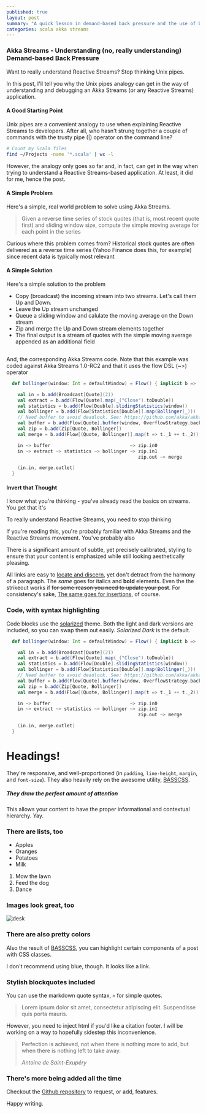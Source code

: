 ```yaml
---
published: true
layout: post
summary: "A quick lesson in demand-based back pressure and the use of buffers in flows"
categories: scala akka streams
---
```


### Akka Streams - Understanding (no, __really__ understanding) Demand-based Back Pressure

Want to really understand Reactive Streams? Stop thinking Unix pipes.

In this post, I'll tell you why the Unix pipes analogy can get in the way of understanding and debugging an Akka Streams (or any Reactive Streams) application.

#### A Good Starting Point

Unix pipes are a convenient analogy to use when explaining Reactive Streams to developers. After all, who hasn't strung together a couple of commands with the trusty pipe (|) operator on the command line?

````bash
# Count my Scala files
find ~/Projects -name '*.scala' | wc -l
````

However, the analogy only goes so far and, in fact, can get in the way when trying to understand a Reactive Streams-based application. At least, it did for me, hence the post.

#### A Simple Problem

Here's a simple, real world problem to solve using Akka Streams.

> Given a reverse time series of stock quotes (that is, most recent quote first) and sliding window size, compute the simple moving average for each point in the series

Curious where this problem comes from? Historical stock quotes are often delivered as a reverse time series (Yahoo Finance does this, for example) since recent data is typically most relevant

#### A Simple Solution

Here's a simple solution to the problem

* Copy (broadcast) the incoming stream into two streams. Let's call them Up and Down.
* Leave the Up stream unchanged
* Queue a sliding window and calulate the moving average on the Down stream
* Zip and merge the Up and Down stream elements together
* The final output is a stream of quotes with the simple moving average appended as an additional field

<div class="mxgraph" style="position:relative;overflow:auto;width:100%;"><div style="width:1px;height:1px;overflow:hidden;">vZTPkuIgEMafJsetSkLpmKuOO3OZk4c5Y2gDNQRShGji0wumEVndndPOxYLfR/rP111mZNOOb4Z2/EMzkFmZszEjr1lZVi+F+/VgmsFqtZhBYwSbEb7wYCfOgDBHOggGffLQai2t6FJYa6Wgtgk7aJmm6GgTwkewq6l8pJ+CWY4ll8vI30E0PKQpltWs9HYKMRgc6CDtrytympdbGmJhV2MeusQAUwAVgo6qpKaz1m0CDPTRLOxXpP0rekyy7rVhYBIkhfq6N5Js3SyN1i6QP7XjBqSfZ5jV/Nnvv6g3/wwoLOXfH6A/RyoHbOXBT6MHxcC/LzKyPnFhYdfR2qsnt3GOcdtKlDEcGAu4gE9Kio26pQXdgjWTn0kYKlqDC1vmeD/FjSgC43fbsEBG0c/mFjoa4A7owXM/yPd+9Jx2/gijy7tmethfFd/9T1tF/rSq+n9WuWtcy6t2939Dthc=</div></div>

And, the corresponding Akka Streams code. Note that this example was coded against Akka Streams 1.0-RC2 and that it uses the flow DSL (~>) operator

````scala
  def bollinger(window: Int = defaultWindow) = Flow() { implicit b =>

    val in = b.add(Broadcast[Quote](2))
    val extract = b.add(Flow[Quote].map(_("Close").toDouble))
    val statistics = b.add(Flow[Double].slidingStatistics(window))
    val bollinger = b.add(Flow[Statistics[Double]].map(Bollinger(_)))
    // Need buffer to avoid deadlock. See: https://github.com/akka/akka/issues/17435
    val buffer = b.add(Flow[Quote].buffer(window, OverflowStrategy.backpressure))
    val zip = b.add(Zip[Quote, Bollinger])
    val merge = b.add(Flow[(Quote, Bollinger)].map(t => t._1 ++ t._2))

    in ~> buffer                             ~> zip.in0
    in ~> extract ~> statistics ~> bollinger ~> zip.in1
                                                zip.out ~> merge

    (in.in, merge.outlet)
  }
````


#### Invert that Thought

I know what you're thinking - you've already read the basics on streams. You get that it's 

To really understand Reactive Streams, you need to stop thinking

If you're reading this, you're probably familiar with Akka Streams and the Reactive Streams movement. You've probably also 

There is a significant amount of subtle, yet precisely calibrated, styling to ensure
that your content is emphasized while still looking aesthetically pleasing.

All links are easy to [locate and discern](#), yet don't detract from the harmony
of a paragraph. The _same_ goes for italics and __bold__ elements. Even the the strikeout
works if <del>for some reason you need to update your post</del>. For consistency's sake,
<ins>The same goes for insertions</ins>, of course.

### Code, with syntax highlighting

Code blocks use the [solarized](http://ethanschoonover.com/solarized) theme. Both the light and
dark versions are included, so you can swap them out easily. _Solarized Dark_ is the default.

````scala
  def bollinger(window: Int = defaultWindow) = Flow() { implicit b =>

    val in = b.add(Broadcast[Quote](2))
    val extract = b.add(Flow[Quote].map(_("Close").toDouble))
    val statistics = b.add(Flow[Double].slidingStatistics(window))
    val bollinger = b.add(Flow[Statistics[Double]].map(Bollinger(_)))
    // Need buffer to avoid deadlock. See: https://github.com/akka/akka/issues/17435
    val buffer = b.add(Flow[Quote].buffer(window, OverflowStrategy.backpressure))
    val zip = b.add(Zip[Quote, Bollinger])
    val merge = b.add(Flow[(Quote, Bollinger)].map(t => t._1 ++ t._2))

    in ~> buffer                             ~> zip.in0
    in ~> extract ~> statistics ~> bollinger ~> zip.in1
                                                zip.out ~> merge

    (in.in, merge.outlet)
  }
````

# Headings!

They're responsive, and well-proportioned (in `padding`, `line-height`, `margin`, and `font-size`).
They also heavily rely on the awesome utility, [BASSCSS](http://www.basscss.com/).

##### They draw the perfect amount of attention

This allows your content to have the proper informational and contextual hierarchy. Yay.

### There are lists, too

  * Apples
  * Oranges
  * Potatoes
  * Milk

  1. Mow the lawn
  2. Feed the dog
  3. Dance

### Images look great, too

![desk](https://cloud.githubusercontent.com/assets/1424573/3378137/abac6d7c-fbe6-11e3-8e09-55745b6a8176.png)


### There are also pretty colors

Also the result of [BASSCSS](http://www.basscss.com/), you can <span class="bg-dark-gray white">highlight</span> certain components
of a <span class="red">post</span> <span class="mid-gray">with</span> <span class="green">CSS</span> <span class="orange">classes</span>.

I don't recommend using blue, though. It looks like a <span class="blue">link</span>.

### Stylish blockquotes included

You can use the markdown quote syntax, `>` for simple quotes.

> Lorem ipsum dolor sit amet, consectetur adipiscing elit. Suspendisse quis porta mauris.

However, you need to inject html if you'd like a citation footer. I will be working on a way to
hopefully sidestep this inconvenience.

<blockquote>
  <p>
    Perfection is achieved, not when there is nothing more to add, but when there is nothing left to take away.
  </p>
  <footer><cite title="Antoine de Saint-Exupéry">Antoine de Saint-Exupéry</cite></footer>
</blockquote>

### There's more being added all the time

Checkout the [Github repository](https://github.com/johnotander/pixyll) to request,
or add, features.

Happy writing.

<script type="text/javascript" src="https://www.draw.io/js/embed-static.min.js"></script>
